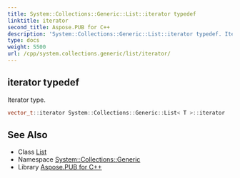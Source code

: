 ```yaml
---
title: System::Collections::Generic::List::iterator typedef
linktitle: iterator
second_title: Aspose.PUB for C++
description: 'System::Collections::Generic::List::iterator typedef. Iterator type in C++.'
type: docs
weight: 5500
url: /cpp/system.collections.generic/list/iterator/
---
```

## iterator typedef


Iterator type.

```cpp
vector_t::iterator System::Collections::Generic::List< T >::iterator
```

## See Also

* Class [List](../)
* Namespace [System::Collections::Generic](../../)
* Library [Aspose.PUB for C++](../../../)
